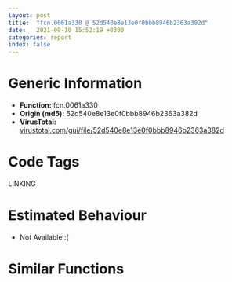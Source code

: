 ```yaml
---
layout: post
title:  "fcn.0061a330 @ 52d540e8e13e0f0bbb8946b2363a382d"
date:   2021-09-10 15:52:19 +0300
categories: report
index: false
---
```


# Generic Information
- **Function:** fcn.0061a330
- **Origin (md5):** 52d540e8e13e0f0bbb8946b2363a382d
- **VirusTotal:** [virustotal.com/gui/file/52d540e8e13e0f0bbb8946b2363a382d][virustotal_ref]

# Code Tags
<span class="tag" id="LINKING">LINKING</span>


# Estimated Behaviour
<ul><li class="bhv-desc" id="na">Not Available :(</li></ul>

# Similar Functions
<script type="text/javascript" src="https://www.gstatic.com/charts/loader.js"></script>
<script type="text/javascript">

    google.charts.load('current', {'packages':['corechart']});
    google.charts.setOnLoadCallback(drawChart);

    function drawChart() {
    var data = new google.visualization.DataTable();
        data.addColumn('number', 'X');
        data.addColumn('number', 'Y');
        data.addColumn({type: 'string', role: 'tooltip', 'p': {'html': true}});
        data.addColumn({'type': 'string', 'role': 'style'});
        
        data.addRows([
    [0, 0, '<b><a href="/report/fcn.0061a330@52d540e8e13e0f0bbb8946b2363a382d">fcn.0061a330</a><br>@52d540e8e13e0f0bbb8946b2363a382d</b><br>', 'point { fill-color: #e0440e; }'],

        ]);

    var options = {
        title: 'Similarity Plot',
        legend: 'none',
        colors: ['#dedbd9', '#e6693e', '#ec8f6e', '#f3b49f', '#f6c7b6'],
        tooltip: {isHtml: true, trigger: 'both'},
        explorer: {
        actions: ["dragToZoom", "rightClickToReset"],
        },
        chartArea: {
        width: '80%',
        height: '80%'
        },
        width: '100%',
        height: '100%'
    };

    var chart = new google.visualization.ScatterChart(document.getElementById('chart_div'));

    chart.draw(data, options);
    }
    
</script>


<div id="chart_div" style="width: 100%px; height: 100%;"></div>

# Disassembled Code
{% highlight nasm %}

push ebp
mov ebp, esp
push 0xffffffffffffffff
push 0x66c55c
mov eax, dword
push eax
sub esp, 0x1a4
mov eax, dword[section..data]
xor eax, ebp
mov dword[ebp-0x10], eax
push eax
lea eax, [ebp-0xc]
mov dword
mov dword[ebp-0x118], ecx
mov eax, dword[ebp+8]
push eax
push 0x678df0
push 0
call dword[sym.imp.KERNEL32.dll_GetModuleHandleW]
push eax
call fcn.0061f4a0
add esp, 0xc
mov dword[ebp-0xe0], eax
push 0
call dword[sym.imp.KERNEL32.dll_GetModuleHandleW]
mov ecx, dword[ebp-0xe0]
add eax, dword[ecx]
mov dword[ebp-0xec], eax
mov edx, dword[ebp-0xe0]
mov eax, dword[edx+4]
mov dword[ebp-0x170], eax
mov dword[ebp-0xd0], 0
mov dword[ebp-0xcc], 0
mov dword[ebp-0xc8], 0
mov dword[ebp-4], 0
mov ecx, dword[ebp-0xd0]
mov dword[ebp-0x174], ecx
lea edx, [ebp-0xd0]
push edx
mov eax, dword[ebp-0x174]
push eax
lea ecx, [ebp-0x168]
call fcn.0055e820
mov ecx, dword[ebp-0x168]
mov dword[ebp-0xe4], ecx
mov edx, dword[ebp-0xec]
mov dword[ebp-0x178], edx
mov eax, dword[ebp-0xe4]
sub eax, dword[ebp-0xd0]
mov dword[ebp-0x188], eax
mov cl, byte[ebp-0xa9]
mov byte[ebp-0x96], cl
mov dl, byte[ebp-0x96]
mov byte[ebp-0x97], dl
movzx eax, byte[ebp-0x97]
push eax
mov ecx, dword[ebp-0xec]
add ecx, dword[ebp-0x170]
push ecx
mov edx, dword[ebp-0x178]
push edx
mov eax, dword[ebp-0xe4]
push eax
lea ecx, [ebp-0xd0]
call fcn.00631aa0
lea ecx, [ebp-0x18c]
push ecx
lea ecx, [ebp-0xd0]
call fcn.00551130
mov dword[ebp-0x180], eax
mov edx, dword[ebp-0x180]
mov eax, dword[edx]
mov dword[ebp-0xbc], eax
mov ecx, dword[ebp-0xbc]
add ecx, dword[ebp-0x188]
mov dword[ebp-0xbc], ecx
mov edx, dword[ebp-0xbc]
mov dword[ebp-0x198], edx
lea eax, [ebp-0x94]
push eax
call fcn.0064cdf0
add esp, 4
mov dword[ebp-0x164], eax
mov ecx, dword[ebp-0x164]
mov dword[ebp-0xc4], ecx
mov byte[ebp-4], 1
mov edx, dword[ebp-0xc4]
cmp dword[edx+0x14], 0x10
jb off.b449
mov eax, dword[ebp-0x190]
mov dword[ebp-0xc0], eax
mov ecx, dword[ebp-0xc4]
mov edx, dword[ecx]
mov dword[ebp-0xc0], edx
jmp off.b461
mov eax, dword[ebp-0xc4]
mov dword[ebp-0xc0], eax
mov ecx, dword[ebp-0xc0]
push ecx
lea ecx, [ebp-0x64]
call fcn.005ba5e0
mov dword[ebp-0x154], eax
mov edx, dword[ebp-0x154]
mov dword[ebp-0x100], edx
mov byte[ebp-4], 2
lea eax, [ebp-0xd0]
push eax
mov ecx, dword[ebp-0x100]
push ecx
lea edx, [ebp-0x34]
push edx
call fcn.00644800
add esp, 0xc
mov dword[ebp-0x17c], eax
mov eax, dword[ebp-0x17c]
mov dword[ebp-0x108], eax
mov byte[ebp-4], 3
mov ecx, dword[ebp-0x108]
push ecx
mov ecx, 0x6a1748
call fcn.0062d430
mov dword[ebp-0xd8], eax
mov edx, dword[ebp-0xd8]
push edx
mov eax, dword[ebp-0xd8]
add eax, 0x10
push eax
push 0
lea ecx, [ebp-0x1b0]
push ecx
mov ecx, 0x6a1748
call fcn.006403e0
mov byte[ebp-4], 5
mov byte[ebp-4], 4
lea ecx, [ebp-0x1c]
call fcn.0055a3c0
mov byte[ebp-4], 2
push 0
push 1
lea ecx, [ebp-0x34]
call fcn.005bc430
mov byte[ebp-4], 1
push 0
push 1
lea ecx, [ebp-0x64]
call fcn.005bc430
mov byte[ebp-4], 0
push 0
push 1
lea ecx, [ebp-0x94]
call fcn.005bc430
lea edx, [ebp-0x7c]
push edx
call fcn.0064cdf0
add esp, 4
mov dword[ebp-0x15c], eax
mov eax, dword[ebp-0x15c]
mov dword[ebp-0xb8], eax
mov byte[ebp-4], 6
mov ecx, dword[ebp-0xb8]
cmp dword[ecx+0x14], 0x10
jb off.b746
mov edx, dword[ebp-0x194]
mov dword[ebp-0xa8], edx
mov eax, dword[ebp-0xb8]
mov ecx, dword[eax]
mov dword[ebp-0xa8], ecx
jmp off.b758
mov edx, dword[ebp-0xb8]
mov dword[ebp-0xa8], edx
mov eax, dword[ebp-0xa8]
push eax
lea ecx, [ebp-0x4c]
call fcn.005ba5e0
mov dword[ebp-0x110], eax
mov ecx, dword[ebp-0x110]
mov dword[ebp-0xf4], ecx
mov byte[ebp-4], 7
mov edx, dword[ebp-0xf4]
push edx
mov ecx, dword[ebp-0x118]
call fcn.0061a9e0
mov dword[ebp-0x13c], eax
mov byte[ebp-4], 6
push 0
push 1
lea ecx, [ebp-0x4c]
call fcn.005bc430
mov byte[ebp-4], 0
push 0
push 1
lea ecx, [ebp-0x7c]
call fcn.005bc430
cmp dword[ebp-0x13c], 0
je off.b896
mov byte[ebp-0x99], 0
mov dword[ebp-4], 0xffffffff
lea ecx, [ebp-0xd0]
call fcn.0055a3c0
mov al, byte[ebp-0x99]
jmp off.b1628
mov eax, dword[0x6a1748]
mov ecx, dword[eax]
mov dword[ebp-0x120], ecx
mov edx, dword[ebp-0x120]
mov dword[ebp-0xa0], edx
jmp off.b958
mov eax, dword[ebp-0xa0]
mov dword[ebp-0x140], eax
lea ecx, [ebp-0xa0]
call fcn.0064c9b0
mov ecx, dword[ebp-0x140]
mov dword[ebp-0x1a0], ecx
mov edx, dword[0x6a1748]
mov dword[ebp-0x128], edx
mov eax, dword[ebp-0x128]
mov dword[ebp-0x148], eax
mov ecx, dword[ebp-0xa0]
cmp ecx, dword[ebp-0x148]
jne off.b1008
mov dword[ebp-0xd4], 1
jmp off.b1018
mov dword[ebp-0xd4], 0
movzx edx, byte[ebp-0xd4]
test edx, edx
jne off.b1041
mov dword[ebp-0xe8], 1
jmp off.b1051
mov dword[ebp-0xe8], 0
movzx eax, byte[ebp-0xe8]
test eax, eax
je off.b1597
lea ecx, [ebp-0x160]
push ecx
call fcn.0064cc70
add esp, 4
mov dword[ebp-0x130], eax
mov edx, dword[ebp-0x130]
mov dword[ebp-0x150], edx
mov byte[ebp-4], 8
mov eax, dword[ebp-0x150]
mov ecx, dword[eax]
mov dword[ebp-0x158], ecx
mov edx, dword[ebp-0xa0]
add edx, 0x10
mov dword[ebp-0x138], edx
mov eax, dword[ebp-0x138]
mov dword[ebp-0xa4], eax
mov ecx, dword[ebp-0xa4]
cmp dword[ecx+0x14], 0x10
jb off.b1184
mov edx, dword[ebp-0x1a8]
mov dword[ebp-0xb0], edx
mov eax, dword[ebp-0xa4]
mov ecx, dword[eax]
mov dword[ebp-0xb0], ecx
jmp off.b1196
mov edx, dword[ebp-0xa4]
mov dword[ebp-0xb0], edx
mov eax, dword[ebp-0x158]
push eax
mov ecx, dword[ebp-0xb0]
push ecx
call fcn.0065d770
add esp, 8
test eax, eax
jne off.b1234
mov dword[ebp-0xf0], 1
jmp off.b1244
mov dword[ebp-0xf0], 0
mov dl, byte[ebp-0xf0]
mov byte[ebp-0x98], dl
mov byte[ebp-4], 9
mov byte[ebp-4], 0
mov eax, dword[ebp-0x160]
sub eax, 0x10
mov dword[ebp-0x144], eax
mov ecx, dword[ebp-0x144]
call fcn.005bbcd0
movzx ecx, byte[ebp-0x98]
test ecx, ecx
je off.b1592
mov edx, dword[ebp+0xc]
mov eax, dword[edx+4]
mov dword[ebp-0x184], eax
mov ecx, dword[ebp-0x184]
mov dword[ebp-0x14c], ecx
mov edx, dword[ebp-0x14c]
mov dword[ebp-0xdc], edx
mov eax, dword[ebp-0xa0]
add eax, 0x10
mov dword[ebp-0x16c], eax
mov ecx, dword[ebp-0x16c]
mov edx, dword[ecx+0x1c]
mov dword[ebp-0xf8], edx
mov eax, dword[ebp-0xf8]
mov dword[ebp-0x10c], eax
mov ecx, dword[ebp-0xa0]
add ecx, 0x10
mov dword[ebp-0xfc], ecx
mov edx, dword[ebp-0xfc]
mov eax, dword[edx+0x18]
mov dword[ebp-0x104], eax
mov ecx, dword[ebp-0x104]
mov dword[ebp-0x114], ecx
mov edx, dword[ebp-0x10c]
mov dword[ebp-0x11c], edx
mov eax, dword[ebp-0x114]
mov dword[ebp-0x124], eax
mov ecx, dword[ebp+0xc]
mov edx, dword[ebp-0xdc]
sub edx, dword[ecx]
mov dword[ebp-0x134], edx
mov al, byte[ebp-0xaa]
mov byte[ebp-0x9a], al
mov cl, byte[ebp-0x9a]
mov byte[ebp-0x9b], cl
movzx edx, byte[ebp-0x9b]
push edx
mov eax, dword[ebp-0x11c]
push eax
mov ecx, dword[ebp-0x124]
push ecx
mov edx, dword[ebp-0xdc]
push edx
mov ecx, dword[ebp+0xc]
call fcn.005f7fdc
lea eax, [ebp-0x19c]
push eax
mov ecx, dword[ebp+0xc]
call fcn.00551130
mov dword[ebp-0x12c], eax
mov ecx, dword[ebp-0x12c]
mov edx, dword[ecx]
mov dword[ebp-0xb4], edx
mov eax, dword[ebp-0xb4]
add eax, dword[ebp-0x134]
mov dword[ebp-0xb4], eax
mov ecx, dword[ebp-0xb4]
mov dword[ebp-0x1a4], ecx
jmp off.b923
mov byte[ebp-0x95], 1
mov dword[ebp-4], 0xffffffff
lea ecx, [ebp-0xd0]
call fcn.0055a3c0
mov al, byte[ebp-0x95]
mov ecx, dword[ebp-0xc]
mov dword
pop ecx
mov ecx, dword[ebp-0x10]
xor ecx, ebp
call fcn.006060c4
mov esp, ebp
pop ebp
ret 8

{% endhighlight %}

[virustotal_ref]: https://www.virustotal.com/gui/file/52d540e8e13e0f0bbb8946b2363a382d